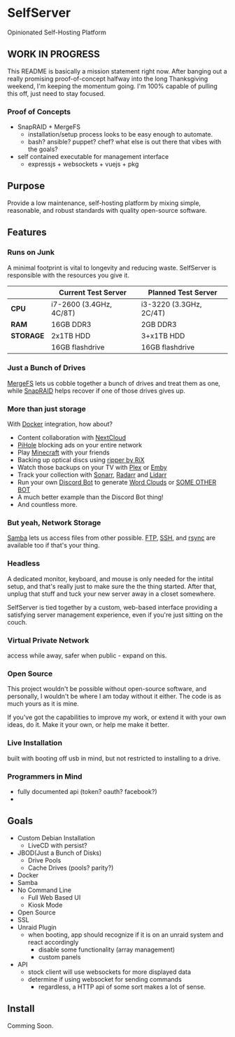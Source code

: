 # SelfServer

Opinionated Self-Hosting Platform

## **WORK IN PROGRESS**
This README is basically a mission statement right now. 
After banging out a really promising proof-of-concept halfway
into the long Thanksgiving weekend, I'm keeping the momentum going.
I'm 100% capable of pulling this off, just need to stay focused.

### Proof of Concepts
- SnapRAID + MergeFS
  - installation/setup process looks to be easy enough to automate.
  - bash? ansible? puppet? chef?  what else is out there that vibes with the goals?
- self contained executable for management interface
  - expressjs + websockets + vuejs + pkg

## Purpose
Provide a low maintenance, self-hosting platform by mixing simple, 
reasonable, and robust standards with quality open-source software.

## Features

### Runs on Junk
A minimal footprint is vital to longevity and reducing waste.
SelfServer is responsible with the resources you give it.

| | Current Test Server | Planned Test Server|
| - | ------- | ------- |
| **CPU** | i7-2600 (3.4GHz, 4C/8T) | i3-3220 (3.3GHz, 2C/4T) |
| **RAM** | 16GB DDR3 | 2GB DDR3 |
| **STORAGE** | 2x1TB HDD | 3+x1TB HDD |
| | 16GB flashdrive | 16GB flashdrive


### Just a Bunch of Drives
[MergeFS](https://github.com/trapexit/mergerfs) lets us cobble together a bunch of drives
and treat them as one, while [SnapRAID](https://www.snapraid.it/) helps recover if one
of those drives gives up.

### More than just storage
With [Docker]() integration, how about?
- Content collaboration with [NextCloud]()
- [PiHole]() blocking ads on your entire network
- Play [Minecraft]() with your friends
- Backing up optical discs using [ripper by RiX]()
- Watch those backups on your TV with [Plex]() or [Emby]()
- Track your collection with [Sonarr](), [Radarr]() and [Lidarr]()
- Run your own [Discord Bot]() to generate [Word Clouds]() or [SOME OTHER BOT]()
- A much better example than the Discord Bot thing!
- And countless more.

### But yeah, Network Storage
[Samba]() lets us access files from other possible. 
[FTP](), [SSH](), and [rsync]() are available too if that's your thing.

### Headless
A dedicated monitor, keyboard, and mouse is only needed for the intital setup,
and that's really just to make sure the the thing started.  After that, unplug
that stuff and tuck your new server away in a closet somewhere.

SelfServer is tied together by a custom, web-based interface providing a
satisfying server management experience, even if you're just sitting on
the couch.

### Virtual Private Network
access while away, safer when public - expand on this.

### Open Source
This project wouldn't be possible without open-source software, and
personally, I wouldn't be where I am today without it either.  The code
is as much yours as it is mine.

If you've got the capabilities to improve my work, or extend it with your own ideas, do it.
Make it your own, or help me make it better.

### Live Installation
built with booting off usb in mind, but not restricted to installing to 
a drive.

### Programmers in Mind
- fully documented api (token? oauth? facebook?) 
- 

## Goals
- Custom Debian Installation
  - LiveCD with persist?
- JBOD(Just a Bunch of Disks)
  - Drive Pools
  - Cache Drives (pools? parity?)
- Docker
- Samba
- No Command Line
  - Full Web Based UI
  - Kiosk Mode
- Open Source
- SSL
- Unraid Plugin
  - when booting, app should recognize if it is on an unraid system and react accordingly
    - disable some functionality (array management)
    - custom panels
- API
  - stock client will use websockets for more displayed data
  - determine if using websocket for sending commands
    - regardless, a HTTP api of some sort makes a lot of sense.

## Install

Comming Soon.